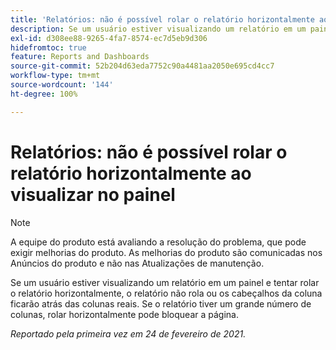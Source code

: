 ```yaml
---
title: 'Relatórios: não é possível rolar o relatório horizontalmente ao visualizá-lo no painel'
description: Se um usuário estiver visualizando um relatório em um painel e tentar rolar o relatório horizontalmente, o relatório não rola ou os cabeçalhos da coluna ficarão atrás das colunas reais. Se o relatório tiver um grande número de colunas, rolar horizontalmente pode bloquear a página.
exl-id: d308ee88-9265-4fa7-8574-ec7d5eb9d306
hidefromtoc: true
feature: Reports and Dashboards
source-git-commit: 52b204d63eda7752c90a4481aa2050e695cd4cc7
workflow-type: tm+mt
source-wordcount: '144'
ht-degree: 100%

---
```


# Relatórios: não é possível rolar o relatório horizontalmente ao visualizar no painel

>[!NOTE]
>
>A equipe do produto está avaliando a resolução do problema, que pode exigir melhorias do produto. As melhorias do produto são comunicadas nos Anúncios do produto e não nas Atualizações de manutenção.

Se um usuário estiver visualizando um relatório em um painel e tentar rolar o relatório horizontalmente, o relatório não rola ou os cabeçalhos da coluna ficarão atrás das colunas reais. Se o relatório tiver um grande número de colunas, rolar horizontalmente pode bloquear a página.

_Reportado pela primeira vez em 24 de fevereiro de 2021._
